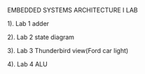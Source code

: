 EMBEDDED SYSTEMS ARCHITECTURE I LAB

1). Lab 1 adder

2). Lab 2 state diagram

3). Lab 3 Thunderbird view(Ford car light)

4). Lab 4 ALU
